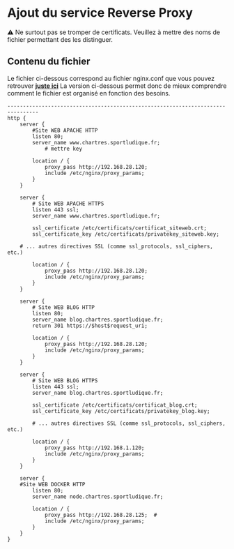 # Ajout du service Reverse Proxy

⚠️ Ne surtout pas se tromper de certificats. Veuillez à mettre des noms de fichier permettant des les distinguer.

## Contenu du fichier

Le fichier ci-dessous correspond au fichier nginx.conf que vous pouvez retrouver [**juste ici**](../../utilitaire/nginx.conf)
La version ci-dessous permet donc de mieux comprendre comment le fichier est organisé en fonction des besoins.

    --------------------------------------------------------------------------------
    http {
   	    server {
   		    #Site WEB APACHE HTTP
   		    listen 80;
   		    server_name www.chartres.sportludique.fr;
               	# mettre key

       		location / {
       			proxy_pass http://192.168.28.120;
       			include /etc/nginx/proxy_params;
       		}
        }

       	server {
      		# Site WEB APACHE HTTPS
   	    	listen 443 ssl;
       		server_name www.chartres.sportludique.fr;

   	    	ssl_certificate /etc/certificats/certificat_siteweb.crt;
   	    	ssl_certificate_key /etc/certificats/privatekey_siteweb.key;

        # ... autres directives SSL (comme ssl_protocols, ssl_ciphers, etc.)

  	    	location / {
   	    		proxy_pass http://192.168.28.120;
   	    		include /etc/nginx/proxy_params;
   	    	}
       	}

       	server {
       		# Site WEB BLOG HTTP
       		listen 80;
       		server_name blog.chartres.sportludique.fr;
       		return 301 https://$host$request_uri;

       		location / {
       			proxy_pass http://192.168.28.120; 
       			include /etc/nginx/proxy_params;
       		}
       	}

   	    server {
       		# Site WEB BLOG HTTPS
       		listen 443 ssl;
       		server_name blog.chartres.sportludique.fr;

        	ssl_certificate /etc/certificats/certificat_blog.crt;
   	    	ssl_certificate_key /etc/certificats/privatekey_blog.key;

       		# ... autres directives SSL (comme ssl_protocols, ssl_ciphers, etc.)

   	    	location / {
        		proxy_pass http://192.168.1.120;
   	    		include /etc/nginx/proxy_params;
        	}
       	}

       	server {
   		#Site WEB DOCKER HTTP
       		listen 80;
       		server_name node.chartres.sportludique.fr;

   	    	location / {
   	    		proxy_pass http://192.168.28.125;  #
        		include /etc/nginx/proxy_params;
            }
        }
    }


